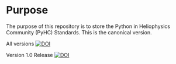 # Purpose
The purpose of this repository is to store the Python in Heliophysics Community (PyHC) Standards.
This is the canonical version.


All versions
[![DOI](https://zenodo.org/badge/DOI/10.5281/zenodo.2529130.svg)](https://doi.org/10.5281/zenodo.2529130)

Version 1.0 Release
[![DOI](https://zenodo.org/badge/DOI/10.5281/zenodo.2529131.svg)](https://doi.org/10.5281/zenodo.2529131)
